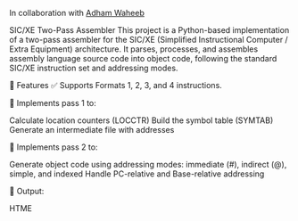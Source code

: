 In collaboration with [Adham Waheeb](https://github.com/waheeb4)

SIC/XE Two-Pass Assembler
This project is a Python-based implementation of a two-pass assembler for the SIC/XE (Simplified Instructional Computer / Extra Equipment) architecture. It parses, processes, and assembles assembly language source code into object code, following the standard SIC/XE instruction set and addressing modes.

🚀 Features
✅ Supports Formats 1, 2, 3, and 4 instructions.

🧠 Implements pass 1 to:

Calculate location counters (LOCCTR)
Build the symbol table (SYMTAB)
Generate an intermediate file with addresses

🔄 Implements pass 2 to:

Generate object code using addressing modes: immediate (#), indirect (@), simple, and indexed
Handle PC-relative and Base-relative addressing

🧾 Output:

HTME
